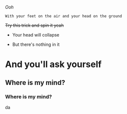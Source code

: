 *Ooh*

`With your feet on the air and your head on the ground`

~~Try this trick and spin it yeah~~

- Your head will collapse

- But there's nothing in it

# And you'll ask yourself

## Where is my mind?

### Where is my mind?

da